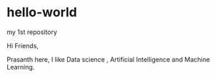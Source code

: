 # hello-world
my 1st repository




Hi Friends,

Prasanth here, I like Data science , Artificial Intelligence and Machine Learning.
